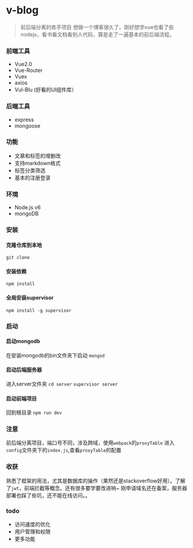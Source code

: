 # v-blog

> 前后端分离的练手项目
> 想做一个博客很久了。刚好想学vue也看了些nodejs，看书看文档看别人代码，算是走了一遍基本的前后端流程。

### 前端工具
* Vue2.0
* Vue-Router
* Vuex
* axios
* Vul-Blu (好看的UI组件库）

### 后端工具
* express
* mongoose

### 功能
* 文章和标签的增删改
* 支持markdown格式
* 标签分类筛选
* 基本的注册登录

### 环境
* Node.js v6
* mongoDB

### 安装

#### 克隆仓库到本地
`git clone`

#### 安装依赖
`npm install`

#### 全局安装supervisor
`npm install -g supervisor`

### 启动

#### 启动mongodb
在安装mongodb的bin文件夹下启动
`mongod`

#### 启动后端服务器
进入server文件夹
`cd server`
`supervisor server`

#### 启动前端项目
回到根目录
`npm run dev`


### 注意
前后端分离项目，端口号不同，涉及跨域，使用`webpack`的`proxyTable`
进入`config`文件夹下的`index.js`,查看`proxyTable`的配置

### 收获
熟悉了框架的用法，尤其是数据库的操作（果然还是stackoverflow好用）。了解了`jwt`，前端拦截等概念。还有很多要学要改进呐~
刚申请域名还在备案，服务器部署也踩了些坑，还不能在线访问。。

### todo
* 访问速度的优化
* 用户管理和权限
* 更多功能







